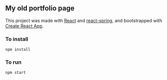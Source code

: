 ## My old portfolio page

This project was made with [React](https://reactjs.org/) and [react-spring](https://www.react-spring.io/docs/hooks/basics), and bootstrapped with [Create React App](https://github.com/facebook/create-react-app).

### To install

```
npm install
```

### To run

```
npm start
```
